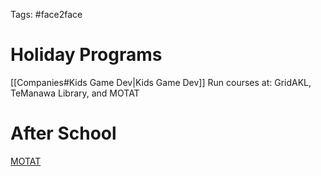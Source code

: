 Tags: #face2face

# Holiday Programs

[[Companies#Kids Game Dev|Kids Game Dev]]
Run courses at:
GridAKL, TeManawa Library, and MOTAT


# After School

[MOTAT](https://www.motat.org.nz/learn/after-school-programmes/digital-games-club/)









